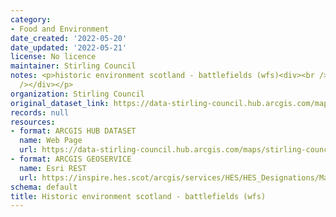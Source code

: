 ```yaml
---
category:
- Food and Environment
date_created: '2022-05-20'
date_updated: '2022-05-21'
license: No licence
maintainer: Stirling Council
notes: <p>historic environment scotland - battlefields (wfs)<div><br /></div><div>https://inspire.hes.scot/arcgis/services/HES/HES_Designations/MapServer/WFSServer?request=GetCapabilities&amp;service=WFS<br
  /></div></p>
organization: Stirling Council
original_dataset_link: https://data-stirling-council.hub.arcgis.com/maps/stirling-council::historic-environment-scotland-battlefields-wfs
records: null
resources:
- format: ARCGIS HUB DATASET
  name: Web Page
  url: https://data-stirling-council.hub.arcgis.com/maps/stirling-council::historic-environment-scotland-battlefields-wfs
- format: ARCGIS GEOSERVICE
  name: Esri REST
  url: https://inspire.hes.scot/arcgis/services/HES/HES_Designations/MapServer/WFSServer
schema: default
title: Historic environment scotland - battlefields (wfs)
---
```

